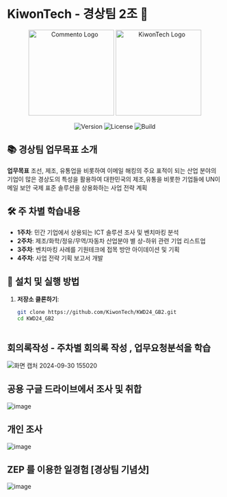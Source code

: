 # KiwonTech - 경상팀 2조 🚀

<p align="center">
  <img src="https://upload.wikimedia.org/wikipedia/commons/9/9d/Comento-logo-Type-Blue.png" alt="Commento Logo" width="200">
  <img src="https://play-lh.googleusercontent.com/WLDxXAwE_puQLwS4EAJ-ajsFJgVcHLAE2dpOo1r_phQRhS4zguh67ejNYWpiLVRgpK8" alt="KiwonTech Logo" width="200">
</p>
<p align="center">
  <img src="https://img.shields.io/badge/Version-1.0.0-brightgreen" alt="Version">
  <img src="https://img.shields.io/badge/License-MIT-blue" alt="License">
  <img src="https://img.shields.io/badge/Build-Passing-success" alt="Build">
</p>

## 📚 경상팀 업무목표 소개

**업무목표**  조선, 제조, 유통업을 비롯하여 이메일 해킹의 주요 표적이 되는 산업 분야의 기업이 많은 경상도의 특성을 활용하여 대한민국의 제조,유통을 비롯한 기업들에 UN이메일 보안 국제 표준 솔루션을 상용화하는 사업 전략 계획
## 🛠️ 주 차별 학습내용

- **1주차**: 민간 기업에서 상용되는 ICT 솔루션 조사 및 벤치마킹 분석
- **2주차**: 제조/화학/정유/무역/자동차 산업분야 별 상-하위 관련 기업 리스트업
- **3주차**: 벤치마킹 사례를 기원테크에 접목 방안 아이데이션 및 기획
- **4주차**: 사업 전략 기획 보고서 개발

## 🚀 설치 및 실행 방법

1. **저장소 클론하기**:
   ```bash
   git clone https://github.com/KiwonTech/KWD24_GB2.git
   cd KWD24_GB2



## 회의록작성 - 주차별 회의록 작성 , 업무요청분석을 학습
![화면 캡처 2024-09-30 155020](https://github.com/user-attachments/assets/6d3eebac-6eaa-4af8-9f81-048a49af1596)



## 공용 구글 드라이브에서 조사 및 취합 
![image](https://github.com/user-attachments/assets/aa617236-4225-43f4-8460-e444c4cd4bcf)



## 개인 조사
![image](https://github.com/user-attachments/assets/d6d86303-ae5d-404c-bbf6-a57986195520)



## ZEP 를 이용한 일경험 [경상팀 기념샷] 
![image](https://github.com/user-attachments/assets/d0ba27c5-7264-4f24-931a-a5f9a6a9b3e7)


